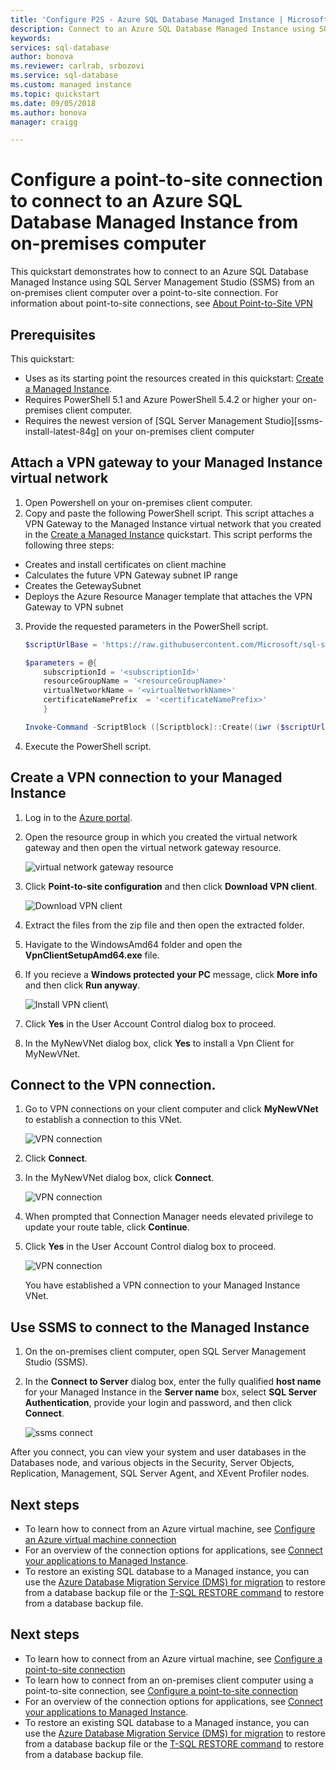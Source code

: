 ```yaml
---
title: 'Configure P2S - Azure SQL Database Managed Instance | Microsoft Docs'
description: Connect to an Azure SQL Database Managed Instance using SQL Server Management Studio using a point-to-site connection from an on-premises client computer.
keywords: 
services: sql-database
author: bonova
ms.reviewer: carlrab, srbozovi
ms.service: sql-database
ms.custom: managed instance
ms.topic: quickstart
ms.date: 09/05/2018
ms.author: bonova
manager: craigg

---
```

# Configure a point-to-site connection to connect to an Azure SQL Database Managed Instance from on-premises computer

This quickstart demonstrates how to connect to an Azure SQL Database Managed Instance using SQL Server Management Studio (SSMS) from an on-premises client computer over a point-to-site connection. For information about point-to-site connections, see [About Point-to-Site VPN](../vpn-gateway/point-to-site-about.md)

## Prerequisites

This quickstart:
- Uses as its starting point the resources created in this quickstart: [Create a Managed Instance](sql-database-managed-instance-get-started.md).
- Requires PowerShell 5.1 and Azure PowerShell 5.4.2 or higher your on-premises client computer.
- Requires the newest version of [SQL Server Management Studio][ssms-install-latest-84g] on your on-premises client computer

## Attach a VPN gateway to your Managed Instance virtual network

1. Open Powershell on your on-premises client computer.
2. Copy and paste the following PowerShell script. This script attaches a VPN Gateway to the Managed Instance virtual network that you created in the [Create a Managed Instance](sql-database-managed-instance-get-started.md) quickstart. This script performs the following three steps:
  - Creates and install certificates on client machine
  - Calculates the future VPN Gateway subnet IP range
  - Creates the GetewaySubnet
  - Deploys the Azure Resource Manager template that attaches the VPN Gateway to VPN subnet
3. Provide the requested parameters in the PowerShell script.

   ```powershell
   $scriptUrlBase = 'https://raw.githubusercontent.com/Microsoft/sql-server-samples/master/samples/manage/azure-sql-db-managed-instance/attach-vpn-gateway'

   $parameters = @{
       subscriptionId = '<subscriptionId>'
       resourceGroupName = '<resourceGroupName>'
       virtualNetworkName = '<virtualNetworkName>'
       certificateNamePrefix  = '<certificateNamePrefix>'
       }

   Invoke-Command -ScriptBlock ([Scriptblock]::Create((iwr ($scriptUrlBase+'/attachVPNGateway.ps1?t='+ [DateTime]::Now.Ticks)).Content)) -ArgumentList $parameters, $scriptUrlBase 
   ```

4. Execute the PowerShell script.

## Create a VPN connection to your Managed Instance

1. Log in to the [Azure portal](https://portal.azure.com/).
2. Open the resource group in which you created the virtual network gateway and then open the virtual network gateway resource.

    ![virtual network gateway resource](./media/sql-database-managed-instance-configure-p2s/vnet-gateway.png)  

3. Click **Point-to-site configuration** and then click **Download VPN client**.

    ![Download VPN client](./media/sql-database-managed-instance-configure-p2s/download-vpn-client.png)  
4. Extract the files from the zip file and then open the extracted folder. 
5. Havigate to the WindowsAmd64 folder and open the **VpnClientSetupAmd64.exe** file.
6. If you recieve a **Windows protected your PC** message, click **More info** and then click **Run anyway**.

    ![Install VPN client](./media/sql-database-managed-instance-configure-p2s/vpn-client-defender.png)\
7. Click **Yes** in the User Account Control dialog box to proceed.
8. In the MyNewVNet dialog box, click **Yes** to install a Vpn Client for MyNewVNet.

## Connect to the VPN connection.

1. Go to VPN connections on your client computer and click **MyNewVNet** to establish a connection to this VNet.

    ![VPN connection](./media/sql-database-managed-instance-configure-p2s/vpn-connection.png)  
2. Click **Connect**.
3. In the MyNewVNet dialog box, click **Connect**.

    ![VPN connection](./media/sql-database-managed-instance-configure-p2s/vpn-connection2.png)  
4. When prompted that Connection Manager needs elevated privilege to update your route table, click **Continue**.
5. Click **Yes** in the User Account Control dialog box to proceed.

    ![VPN connection](./media/sql-database-managed-instance-configure-p2s/vpn-connection-succeeded.png)  

   You have established a VPN connection to your Managed Instance VNet.

## Use SSMS to connect to the Managed Instance

1. On the on-premises client computer, open SQL Server Management Studio (SSMS).
 
2. In the **Connect to Server** dialog box, enter the fully qualified **host name** for your Managed Instance in the **Server name** box, select **SQL Server Authentication**, provide your login and password, and then click **Connect**.

    ![ssms connect](./media/sql-database-managed-instance-configure-vm/ssms-connect.png)  

After you connect, you can view your system and user databases in the Databases node, and various objects in the Security, Server Objects, Replication, Management, SQL Server Agent, and XEvent Profiler nodes.

## Next steps

- To learn how to connect from an Azure virtual machine, see [Configure an Azure virtual machine connection](sql-database-managed-instance-configure-vm.md)
- For an overview of the connection options for applications, see [Connect your applications to Managed Instance](sql-database-managed-instance-connect-app.md).
- To restore an existing SQL database to a Managed instance, you can use the [Azure Database Migration Service (DMS) for migration](../dms/tutorial-sql-server-to-managed-instance.md) to restore from a database backup file or the [T-SQL RESTORE command](sql-database-managed-instance-get-started-restore.md) to restore from a database backup file.



## Next steps

- To learn how to connect from an Azure virtual machine, see [Configure a point-to-site connection](sql-database-managed-instance-configure-p2s.md)
- To learn how to connect from an on-premises client computer using a point-to-site connection, see [Configure a point-to-site connection](sql-database-managed-instance-configure-p2s.md)
- For an overview of the connection options for applications, see [Connect your applications to Managed Instance](sql-database-managed-instance-connect-app.md).
- To restore an existing SQL database to a Managed instance, you can use the [Azure Database Migration Service (DMS) for migration](../dms/tutorial-sql-server-to-managed-instance.md) to restore from a database backup file or the [T-SQL RESTORE command](sql-database-managed-instance-get-started-restore.md) to restore from a database backup file.

